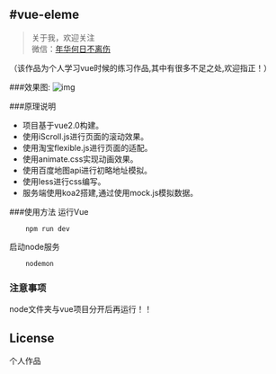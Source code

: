 
#vue-eleme
-------------

> 关于我，欢迎关注<br>
  微信：[年华何日不离伤](tao907546766)

（该作品为个人学习vue时候的练习作品,其中有很多不足之处,欢迎指正！）

###效果图:
![img]()

###原理说明
* 项目基于vue2.0构建。
* 使用iScroll.js进行页面的滚动效果。
* 使用淘宝flexible.js进行页面的适配。
* 使用animate.css实现动画效果。
* 使用百度地图api进行初略地址模拟。
* 使用less进行css编写。
* 服务端使用koa2搭建,通过使用mock.js模拟数据。


###使用方法
运行Vue

		npm run dev

启动node服务

		nodemon


### 注意事项
node文件夹与vue项目分开后再运行！！


## License
个人作品
